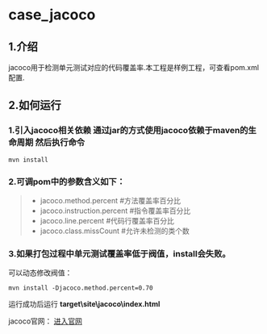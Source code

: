 # case_jacoco

## 1.介绍
jacoco用于检测单元测试对应的代码覆盖率.本工程是样例工程，可查看pom.xml配置.

## 2.如何运行

### 1.引入jacoco相关依赖 通过jar的方式使用jacoco依赖于maven的生命周期 然后执行命令

```
mvn install
```

### 2.可调pom中的参数含义如下：
>* jacoco.method.percent #方法覆盖率百分比
>* jacoco.instruction.percent #指令覆盖率百分比
>* jacoco.line.percent #代码行覆盖率百分比
>* jacoco.class.missCount #允许未检测的类个数

### 3.如果打包过程中单元测试覆盖率低于阀值，install会失败。
可以动态修改阀值：
```
mvn install -Djacoco.method.percent=0.70 
```
运行成功后运行 **target\site\jacoco\index.html**

jacoco官网： [进入官网](http://www.eclemma.org/jacoco/trunk/index.html)
